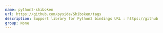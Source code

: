 ```yaml
---
name: python2-shiboken
url: https://github.com/pyside/Shiboken/tags
description: Support library for Python2 bindings URL : https://github.
group: None
---
```

